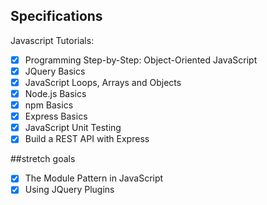 ## Specifications

Javascript Tutorials:

- [x] Programming Step-by-Step: Object-Oriented JavaScript
- [x] JQuery Basics
- [x] JavaScript Loops, Arrays and Objects
- [x] Node.js Basics
- [x] npm Basics
- [x] Express Basics
- [x] JavaScript Unit Testing
- [x] Build a REST API with Express

##stretch goals

- [x] The Module Pattern in JavaScript
- [x] Using JQuery Plugins
